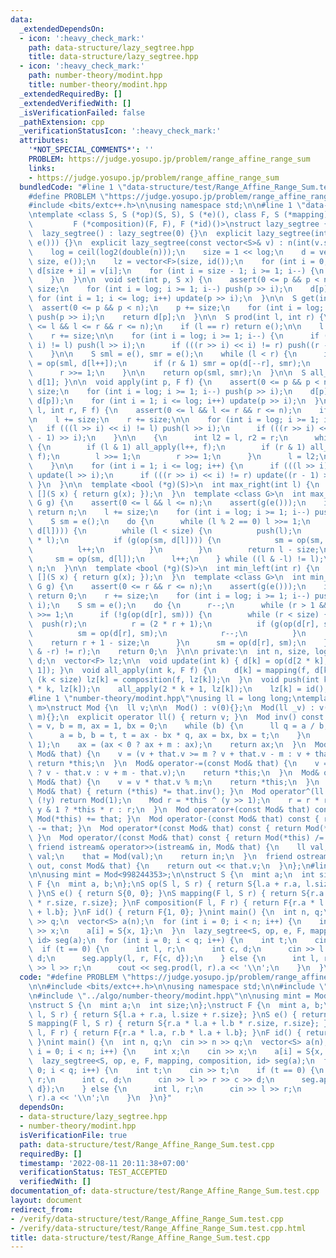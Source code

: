```yaml
---
data:
  _extendedDependsOn:
  - icon: ':heavy_check_mark:'
    path: data-structure/lazy_segtree.hpp
    title: data-structure/lazy_segtree.hpp
  - icon: ':heavy_check_mark:'
    path: number-theory/modint.hpp
    title: number-theory/modint.hpp
  _extendedRequiredBy: []
  _extendedVerifiedWith: []
  _isVerificationFailed: false
  _pathExtension: cpp
  _verificationStatusIcon: ':heavy_check_mark:'
  attributes:
    '*NOT_SPECIAL_COMMENTS*': ''
    PROBLEM: https://judge.yosupo.jp/problem/range_affine_range_sum
    links:
    - https://judge.yosupo.jp/problem/range_affine_range_sum
  bundledCode: "#line 1 \"data-structure/test/Range_Affine_Range_Sum.test.cpp\"\n\
    #define PROBLEM \"https://judge.yosupo.jp/problem/range_affine_range_sum\"\n\n\
    #include <bits/extc++.h>\n\nusing namespace std;\n\n#line 1 \"data-structure/lazy_segtree.hpp\"\
    \ntemplate <class S, S (*op)(S, S), S (*e)(), class F, S (*mapping)(F, S),\n \
    \         F (*composition)(F, F), F (*id)()>\nstruct lazy_segtree {\n public:\n\
    \  lazy_segtree() : lazy_segtree(0) {}\n  explicit lazy_segtree(int n) : lazy_segtree(vector<S>(n,\
    \ e())) {}\n  explicit lazy_segtree(const vector<S>& v) : n(int(v.size())) {\n\
    \    log = ceil(log2(double(n)));\n    size = 1 << log;\n    d = vector<S>(2 *\
    \ size, e());\n    lz = vector<F>(size, id());\n    for (int i = 0; i < n; i++)\
    \ d[size + i] = v[i];\n    for (int i = size - 1; i >= 1; i--) {\n      update(i);\n\
    \    }\n  }\n\n  void set(int p, S x) {\n    assert(0 <= p && p < n);\n    p +=\
    \ size;\n    for (int i = log; i >= 1; i--) push(p >> i);\n    d[p] = x;\n   \
    \ for (int i = 1; i <= log; i++) update(p >> i);\n  }\n\n  S get(int p) {\n  \
    \  assert(0 <= p && p < n);\n    p += size;\n    for (int i = log; i >= 1; i--)\
    \ push(p >> i);\n    return d[p];\n  }\n\n  S prod(int l, int r) {\n    assert(0\
    \ <= l && l <= r && r <= n);\n    if (l == r) return e();\n\n    l += size;\n\
    \    r += size;\n\n    for (int i = log; i >= 1; i--) {\n      if (((l >> i) <<\
    \ i) != l) push(l >> i);\n      if (((r >> i) << i) != r) push((r - 1) >> i);\n\
    \    }\n\n    S sml = e(), smr = e();\n    while (l < r) {\n      if (l & 1) sml\
    \ = op(sml, d[l++]);\n      if (r & 1) smr = op(d[--r], smr);\n      l >>= 1;\n\
    \      r >>= 1;\n    }\n\n    return op(sml, smr);\n  }\n\n  S all_prod() { return\
    \ d[1]; }\n\n  void apply(int p, F f) {\n    assert(0 <= p && p < n);\n    p +=\
    \ size;\n    for (int i = log; i >= 1; i--) push(p >> i);\n    d[p] = mapping(f,\
    \ d[p]);\n    for (int i = 1; i <= log; i++) update(p >> i);\n  }\n  void apply(int\
    \ l, int r, F f) {\n    assert(0 <= l && l <= r && r <= n);\n    if (l == r) return;\n\
    \n    l += size;\n    r += size;\n\n    for (int i = log; i >= 1; i--) {\n   \
    \   if (((l >> i) << i) != l) push(l >> i);\n      if (((r >> i) << i) != r) push((r\
    \ - 1) >> i);\n    }\n\n    {\n      int l2 = l, r2 = r;\n      while (l < r)\
    \ {\n        if (l & 1) all_apply(l++, f);\n        if (r & 1) all_apply(--r,\
    \ f);\n        l >>= 1;\n        r >>= 1;\n      }\n      l = l2;\n      r = r2;\n\
    \    }\n\n    for (int i = 1; i <= log; i++) {\n      if (((l >> i) << i) != l)\
    \ update(l >> i);\n      if (((r >> i) << i) != r) update((r - 1) >> i);\n   \
    \ }\n  }\n\n  template <bool (*g)(S)>\n  int max_right(int l) {\n    return max_right(l,\
    \ [](S x) { return g(x); });\n  }\n  template <class G>\n  int max_right(int l,\
    \ G g) {\n    assert(0 <= l && l <= n);\n    assert(g(e()));\n    if (l == n)\
    \ return n;\n    l += size;\n    for (int i = log; i >= 1; i--) push(l >> i);\n\
    \    S sm = e();\n    do {\n      while (l % 2 == 0) l >>= 1;\n      if (!g(op(sm,\
    \ d[l]))) {\n        while (l < size) {\n          push(l);\n          l = (2\
    \ * l);\n          if (g(op(sm, d[l]))) {\n            sm = op(sm, d[l]);\n  \
    \          l++;\n          }\n        }\n        return l - size;\n      }\n \
    \     sm = op(sm, d[l]);\n      l++;\n    } while ((l & -l) != l);\n    return\
    \ n;\n  }\n\n  template <bool (*g)(S)>\n  int min_left(int r) {\n    return min_left(r,\
    \ [](S x) { return g(x); });\n  }\n  template <class G>\n  int min_left(int r,\
    \ G g) {\n    assert(0 <= r && r <= n);\n    assert(g(e()));\n    if (r == 0)\
    \ return 0;\n    r += size;\n    for (int i = log; i >= 1; i--) push((r - 1) >>\
    \ i);\n    S sm = e();\n    do {\n      r--;\n      while (r > 1 && (r % 2)) r\
    \ >>= 1;\n      if (!g(op(d[r], sm))) {\n        while (r < size) {\n        \
    \  push(r);\n          r = (2 * r + 1);\n          if (g(op(d[r], sm))) {\n  \
    \          sm = op(d[r], sm);\n            r--;\n          }\n        }\n    \
    \    return r + 1 - size;\n      }\n      sm = op(d[r], sm);\n    } while ((r\
    \ & -r) != r);\n    return 0;\n  }\n\n private:\n  int n, size, log;\n  vector<S>\
    \ d;\n  vector<F> lz;\n\n  void update(int k) { d[k] = op(d[2 * k], d[2 * k +\
    \ 1]); }\n  void all_apply(int k, F f) {\n    d[k] = mapping(f, d[k]);\n    if\
    \ (k < size) lz[k] = composition(f, lz[k]);\n  }\n  void push(int k) {\n    all_apply(2\
    \ * k, lz[k]);\n    all_apply(2 * k + 1, lz[k]);\n    lz[k] = id();\n  }\n};\n\
    #line 1 \"number-theory/modint.hpp\"\nusing ll = long long;\ntemplate <const ll\
    \ m>\nstruct Mod {\n  ll v;\n\n  Mod() : v(0){};\n  Mod(ll _v) : v((_v + m) %\
    \ m){};\n  explicit operator ll() { return v; }\n  Mod inv() const {\n    ll a\
    \ = v, b = m, ax = 1, bx = 0;\n    while (b) {\n      ll q = a / b, t = a % b;\n\
    \      a = b, b = t, t = ax - bx * q, ax = bx, bx = t;\n    }\n    assert(a ==\
    \ 1);\n    ax = (ax < 0 ? ax + m : ax);\n    return ax;\n  }\n  Mod& operator+=(const\
    \ Mod& that) {\n    v = (v + that.v >= m ? v + that.v - m : v + that.v);\n   \
    \ return *this;\n  }\n  Mod& operator-=(const Mod& that) {\n    v = (v >= that.v\
    \ ? v - that.v : v + m - that.v);\n    return *this;\n  }\n  Mod& operator*=(const\
    \ Mod& that) {\n    v = v * that.v % m;\n    return *this;\n  }\n  Mod& operator/=(const\
    \ Mod& that) { return (*this) *= that.inv(); }\n  Mod operator^(ll y) {\n    if\
    \ (!y) return Mod(1);\n    Mod r = *this ^ (y >> 1);\n    r = r * r;\n    return\
    \ y & 1 ? *this * r : r;\n  }\n  Mod operator+(const Mod& that) const { return\
    \ Mod(*this) += that; }\n  Mod operator-(const Mod& that) const { return Mod(*this)\
    \ -= that; }\n  Mod operator*(const Mod& that) const { return Mod(*this) *= that;\
    \ }\n  Mod operator/(const Mod& that) const { return Mod(*this) /= that; }\n \
    \ friend istream& operator>>(istream& in, Mod& that) {\n    ll val;\n    in >>\
    \ val;\n    that = Mod(val);\n    return in;\n  }\n  friend ostream& operator<<(ostream&\
    \ out, const Mod& that) {\n    return out << that.v;\n  }\n};\n#line 9 \"data-structure/test/Range_Affine_Range_Sum.test.cpp\"\
    \n\nusing mint = Mod<998244353>;\n\nstruct S {\n  mint a;\n  int size;\n};\nstruct\
    \ F {\n  mint a, b;\n};\nS op(S l, S r) { return S{l.a + r.a, l.size + r.size};\
    \ }\nS e() { return S{0, 0}; }\nS mapping(F l, S r) { return S{r.a * l.a + l.b\
    \ * r.size, r.size}; }\nF composition(F l, F r) { return F{r.a * l.a, r.b * l.a\
    \ + l.b}; }\nF id() { return F{1, 0}; }\nint main() {\n  int n, q;\n  cin >> n\
    \ >> q;\n  vector<S> a(n);\n  for (int i = 0; i < n; i++) {\n    int x;\n    cin\
    \ >> x;\n    a[i] = S{x, 1};\n  }\n  lazy_segtree<S, op, e, F, mapping, composition,\
    \ id> seg(a);\n  for (int i = 0; i < q; i++) {\n    int t;\n    cin >> t;\n  \
    \  if (t == 0) {\n      int l, r;\n      int c, d;\n      cin >> l >> r >> c >>\
    \ d;\n      seg.apply(l, r, F{c, d});\n    } else {\n      int l, r;\n      cin\
    \ >> l >> r;\n      cout << seg.prod(l, r).a << '\\n';\n    }\n  }\n}\n"
  code: "#define PROBLEM \"https://judge.yosupo.jp/problem/range_affine_range_sum\"\
    \n\n#include <bits/extc++.h>\n\nusing namespace std;\n\n#include \"../algo/data-structure/lazy_segtree.hpp\"\
    \n#include \"../algo/number-theory/modint.hpp\"\n\nusing mint = Mod<998244353>;\n\
    \nstruct S {\n  mint a;\n  int size;\n};\nstruct F {\n  mint a, b;\n};\nS op(S\
    \ l, S r) { return S{l.a + r.a, l.size + r.size}; }\nS e() { return S{0, 0}; }\n\
    S mapping(F l, S r) { return S{r.a * l.a + l.b * r.size, r.size}; }\nF composition(F\
    \ l, F r) { return F{r.a * l.a, r.b * l.a + l.b}; }\nF id() { return F{1, 0};\
    \ }\nint main() {\n  int n, q;\n  cin >> n >> q;\n  vector<S> a(n);\n  for (int\
    \ i = 0; i < n; i++) {\n    int x;\n    cin >> x;\n    a[i] = S{x, 1};\n  }\n\
    \  lazy_segtree<S, op, e, F, mapping, composition, id> seg(a);\n  for (int i =\
    \ 0; i < q; i++) {\n    int t;\n    cin >> t;\n    if (t == 0) {\n      int l,\
    \ r;\n      int c, d;\n      cin >> l >> r >> c >> d;\n      seg.apply(l, r, F{c,\
    \ d});\n    } else {\n      int l, r;\n      cin >> l >> r;\n      cout << seg.prod(l,\
    \ r).a << '\\n';\n    }\n  }\n}"
  dependsOn:
  - data-structure/lazy_segtree.hpp
  - number-theory/modint.hpp
  isVerificationFile: true
  path: data-structure/test/Range_Affine_Range_Sum.test.cpp
  requiredBy: []
  timestamp: '2022-08-11 20:11:38+07:00'
  verificationStatus: TEST_ACCEPTED
  verifiedWith: []
documentation_of: data-structure/test/Range_Affine_Range_Sum.test.cpp
layout: document
redirect_from:
- /verify/data-structure/test/Range_Affine_Range_Sum.test.cpp
- /verify/data-structure/test/Range_Affine_Range_Sum.test.cpp.html
title: data-structure/test/Range_Affine_Range_Sum.test.cpp
---
```

